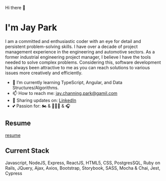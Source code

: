 Hi there 👋

# I'm Jay Park

I am a committed and enthusiastic coder with an eye for detail and persistent problem-solving skills. I have over a decade of project management experience in the engineering and automotive sectors. As a former industrial engineering project manager, I believe I have the tools needed to solve complex problems. Considering this, software development has always been attractive to me as you can reach solutions to various issues more creatively and efficiently.

* 🌱 I’m currently learning TypeScript, Angular, and Data Structures/Algorithms.
* 📫 How to reach me: jay.channing.park@gamil.com
* 💼 Sharing updates on: [LinkedIn](https://www.linkedin.com/in/jayparkcanada/)
* 💕 Passion for: 🏍 & 🏋🏽‍♂️ & 🎧 

## Resume 
[resume](https://resume.creddle.io/resume/eiv5x05yzz9)

## Current Stack
Javascript, NodeJS, Express, ReactJS, HTML5, CSS, PostgresSQL, Ruby on Rails, JQuery, Ajax, Axios, Bootstrap, Storybook, SASS, Mocha & Chai, Jest, Cypress